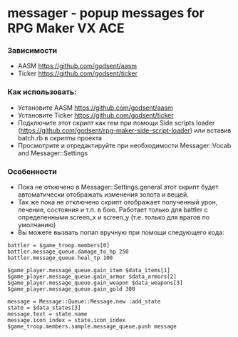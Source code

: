 # messager - popup messages for RPG Maker VX ACE
### Зависимости
- AASM https://github.com/godsent/aasm
- Ticker https://github.com/godsent/ticker
### Как использовать:
- Установите AASM https://github.com/godsent/aasm
- Установите Ticker https://github.com/godsent/ticker
- Подключите этот скрипт как гем при помощи Side scripts loader (https://github.com/godsent/rpg-maker-side-script-loader)
или вставив batch.rb в скрипты проекта
- Просмотрите и отредактируйте при необходимости Messager::Vocab and Messager::Settings

### Особенности
- Пока не откючено в Messager::Settings.general этот скрипт будет автоматически отображать изменения золота и вещей.
- Так же пока не отключено скрипт отображает полученный урон, лечение, состояния и т.п. в бою. Работает только для battler c 
определенными screen_x и screen_y (т.е. только для врагов по умолчанию)
- Вы можете вызвать попап вручную при помощи следующего кода:
```
battler = $game_troop.members[0]
battler.message_queue.damage_to_hp 250
battler.message_queue.heal_tp 100
```
```
$game_player.message_queue.gain_item $data_items[1]
$game_player.message_queue.gain_armor $data_armors[2]
$game_player.message_queue.gain_weapon $data_weapons[3]
$game_player.message_queue.gain_gold 300
```
```
message = Message::Queue::Message.new :add_state
state = $data_states[3]
message.text = state.name
message.icon_index = state.icon_index
$game_troop.members.sample.message_queue.push message
```
